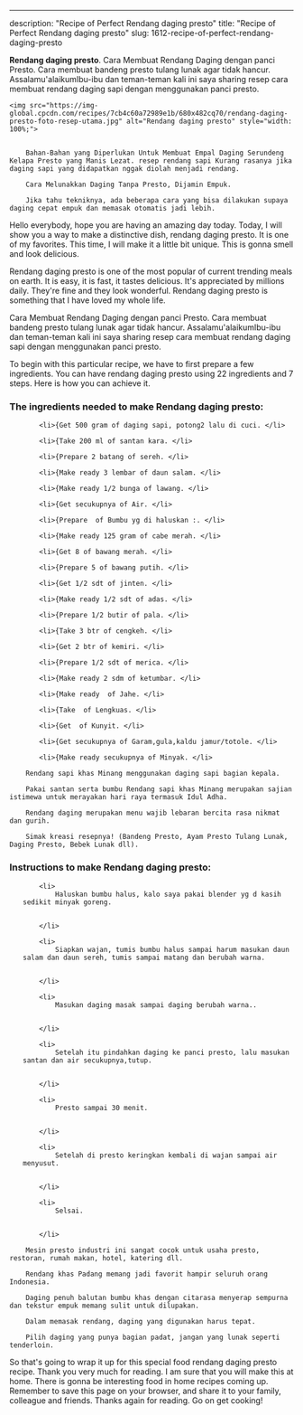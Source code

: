 ---
description: "Recipe of Perfect Rendang daging presto"
title: "Recipe of Perfect Rendang daging presto"
slug: 1612-recipe-of-perfect-rendang-daging-presto

<p>
	<strong>Rendang daging presto</strong>. 
	Cara Membuat Rendang Daging dengan panci Presto. Cara membuat bandeng presto tulang lunak agar tidak hancur. Assalamu&#39;alaikumIbu-ibu dan teman-teman kali ini saya sharing resep cara membuat rendang daging sapi dengan menggunakan panci presto.
</p>
<p>
	
	<img src="https://img-global.cpcdn.com/recipes/7cb4c60a72989e1b/680x482cq70/rendang-daging-presto-foto-resep-utama.jpg" alt="Rendang daging presto" style="width: 100%;">
	
	
		Bahan-Bahan yang Diperlukan Untuk Membuat Empal Daging Serundeng Kelapa Presto yang Manis Lezat. resep rendang sapi Kurang rasanya jika daging sapi yang didapatkan nggak diolah menjadi rendang.
	
		Cara Melunakkan Daging Tanpa Presto, Dijamin Empuk.
	
		Jika tahu tekniknya, ada beberapa cara yang bisa dilakukan supaya daging cepat empuk dan memasak otomatis jadi lebih.
	
</p>
<p>
	Hello everybody, hope you are having an amazing day today. Today, I will show you a way to make a distinctive dish, rendang daging presto. It is one of my favorites. This time, I will make it a little bit unique. This is gonna smell and look delicious.
</p>
	
<p>
	Rendang daging presto is one of the most popular of current trending meals on earth. It is easy, it is fast, it tastes delicious. It's appreciated by millions daily. They're fine and they look wonderful. Rendang daging presto is something that I have loved my whole life.
</p>
<p>
	Cara Membuat Rendang Daging dengan panci Presto. Cara membuat bandeng presto tulang lunak agar tidak hancur. Assalamu&#39;alaikumIbu-ibu dan teman-teman kali ini saya sharing resep cara membuat rendang daging sapi dengan menggunakan panci presto.
</p>

<p>
To begin with this particular recipe, we have to first prepare a few ingredients. You can have rendang daging presto using 22 ingredients and 7 steps. Here is how you can achieve it.
</p>

<h3>The ingredients needed to make Rendang daging presto:</h3>

<ol>
	
		<li>{Get 500 gram of daging sapi, potong2 lalu di cuci. </li>
	
		<li>{Take 200 ml of santan kara. </li>
	
		<li>{Prepare 2 batang of sereh. </li>
	
		<li>{Make ready 3 lembar of daun salam. </li>
	
		<li>{Make ready 1/2 bunga of lawang. </li>
	
		<li>{Get secukupnya of Air. </li>
	
		<li>{Prepare  of Bumbu yg di haluskan :. </li>
	
		<li>{Make ready 125 gram of cabe merah. </li>
	
		<li>{Get 8 of bawang merah. </li>
	
		<li>{Prepare 5 of bawang putih. </li>
	
		<li>{Get 1/2 sdt of jinten. </li>
	
		<li>{Make ready 1/2 sdt of adas. </li>
	
		<li>{Prepare 1/2 butir of pala. </li>
	
		<li>{Take 3 btr of cengkeh. </li>
	
		<li>{Get 2 btr of kemiri. </li>
	
		<li>{Prepare 1/2 sdt of merica. </li>
	
		<li>{Make ready 2 sdm of ketumbar. </li>
	
		<li>{Make ready  of Jahe. </li>
	
		<li>{Take  of Lengkuas. </li>
	
		<li>{Get  of Kunyit. </li>
	
		<li>{Get secukupnya of Garam,gula,kaldu jamur/totole. </li>
	
		<li>{Make ready secukupnya of Minyak. </li>
	
</ol>
<p>
	
		Rendang sapi khas Minang menggunakan daging sapi bagian kepala.
	
		Pakai santan serta bumbu Rendang sapi khas Minang merupakan sajian istimewa untuk merayakan hari raya termasuk Idul Adha.
	
		Rendang daging merupakan menu wajib lebaran bercita rasa nikmat dan gurih.
	
		Simak kreasi resepnya! (Bandeng Presto, Ayam Presto Tulang Lunak, Daging Presto, Bebek Lunak dll).
	
</p>

<h3>Instructions to make Rendang daging presto:</h3>

<ol>
	
		<li>
			Haluskan bumbu halus, kalo saya pakai blender yg d kasih sedikit minyak goreng.
			
			
		</li>
	
		<li>
			Siapkan wajan, tumis bumbu halus sampai harum masukan daun salam dan daun sereh, tumis sampai matang dan berubah warna.
			
			
		</li>
	
		<li>
			Masukan daging masak sampai daging berubah warna..
			
			
		</li>
	
		<li>
			Setelah itu pindahkan daging ke panci presto, lalu masukan santan dan air secukupnya,tutup.
			
			
		</li>
	
		<li>
			Presto sampai 30 menit.
			
			
		</li>
	
		<li>
			Setelah di presto keringkan kembali di wajan sampai air menyusut.
			
			
		</li>
	
		<li>
			Selsai.
			
			
		</li>
	
</ol>

<p>
	
		Mesin presto industri ini sangat cocok untuk usaha presto, restoran, rumah makan, hotel, katering dll.
	
		Rendang khas Padang memang jadi favorit hampir seluruh orang Indonesia.
	
		Daging penuh balutan bumbu khas dengan citarasa menyerap sempurna dan tekstur empuk memang sulit untuk dilupakan.
	
		Dalam memasak rendang, daging yang digunakan harus tepat.
	
		Pilih daging yang punya bagian padat, jangan yang lunak seperti tenderloin.
	
</p>

<p>
	So that's going to wrap it up for this special food rendang daging presto recipe. Thank you very much for reading. I am sure that you will make this at home. There is gonna be interesting food in home recipes coming up. Remember to save this page on your browser, and share it to your family, colleague and friends. Thanks again for reading. Go on get cooking!
</p>
